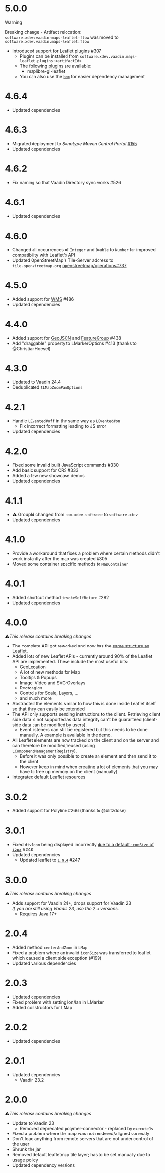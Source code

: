 # 5.0.0

> [!WARNING]
> Breaking change - Artifact relocation: <br/>
> ``software.xdev:vaadin-maps-leaflet-flow`` was moved to ``software.xdev.vaadin.maps-leaflet:flow``

* Introduced support for Leaflet plugins #307
  * Plugins can be installed from ``software.xdev.vaadin.maps-leaflet.plugins:<artifactId>``
  * The following [plugins](./plugins/) are available:
    * maplibre-gl-leaflet
  * You can also use the [``bom``](./bom/) for easier dependency management

# 4.6.4
* Updated dependencies

# 4.6.3
* Migrated deployment to _Sonatype Maven Central Portal_ [#155](https://github.com/xdev-software/standard-maven-template/issues/155)
* Updated dependencies

# 4.6.2
* Fix naming so that Vaadin Directory sync works #526

# 4.6.1
* Updated dependencies

# 4.6.0
* Changed all occurrences of ``Integer`` and ``Double`` to ``Number`` for improved compatibility with Leaflet's API
* Updated OpenStreetMap's Tile-Server address to ``tile.openstreetmap.org`` [openstreetmap/operations#737](https://github.com/openstreetmap/operations/issues/737)

# 4.5.0
* Added support for [WMS](https://leafletjs.com/reference.html#tilelayer-wms) #486
* Updated dependencies

# 4.4.0
* Added support for [GeoJSON](https://leafletjs.com/reference.html#geojson) and [FeatureGroup](https://leafletjs.com/reference.html#featuregroup) #438
* Add "draggable" property to LMarkerOptions #413 (thanks to @ChristianHoesel)

# 4.3.0
* Updated to Vaadin 24.4
* Deduplicated ``tLMapZoomPanOptions``

# 4.2.1
* Handle ``LEvented#off`` in the same way as ``LEvented#on``
  * Fix incorrect formatting leading to JS error
* Updated dependencies

# 4.2.0
* Fixed some invalid built JavaScript commands #330
* Add basic support for CRS #333
* Added a few new showcase demos
* Updated dependencies

# 4.1.1
* ⚠️ GroupId changed from ``com.xdev-software`` to ``software.xdev``
* Updated dependencies

# 4.1.0
* Provide a workaround that fixes a problem where certain methods didn't work instantly after the map was created #305
* Moved some container specific methods to ``MapContainer``

# 4.0.1
* Added shortcut method ``invokeSelfReturn`` #282
* Updated dependencies

# 4.0.0
⚠️<i>This release contains breaking changes</i>

* The complete API got reworked and now has the [same structure as Leaflet](https://leafletjs.com/reference.html).
* Added lots of new Leaflet APIs - currently around 90% of the Leaflet API are implemented. These include the most useful bits:
  * GeoLocation
  * A lot of new methods for Map
  * Tooltips & Popups
  * Image, Video and SVG-Overlays
  * Rectangles
  * Controls for Scale, Layers, ...
  * and much more
* Abstracted the elements similar to how this is done inside Leaflet itself so that they can easily be extended
* The API only supports sending instructions to the client. Retrieving client side data is not supported as data integrity can't be guaranteed (client-side data can be modified by users).
  * Event listeners can still be registered but this needs to be done manually. A example is available in the demo.
* All Leaflet elements are now tracked on the client and on the server and can therefore be modified/reused (using ``LComponentManagementRegistry``).
  * Before it was only possible to create an element and then send it to the client
  * However keep in mind when creating a lot of elements that you may have to free up memory on the client (manually)
* Integrated default Leaflet resources

# 3.0.2
* Added support for Polyline #266 (thanks to @blitzdose)

# 3.0.1
* Fixed ``divIcon`` being displayed incorrectly [due to a default ``iconSize`` of ``12px``](https://github.com/Leaflet/Leaflet/issues/4238) #246
* Updated dependencies
  * Updated leaflet to [``1.9.4``](https://github.com/Leaflet/Leaflet/blob/b6b56f6e707142c177fad2f67827a5007e56736a/CHANGELOG.md#194-2023-05-18) #247

# 3.0.0
⚠️<i>This release contains breaking changes</i>

* Adds support for Vaadin 24+, drops support for Vaadin 23<br/>
  <i>If you are still using Vaadin 23, use the ``2.x`` versions.</i>
  * Requires Java 17+

# 2.0.4
* Added method ``centerAndZoom`` in ``LMap``
* Fixed a problem where an invalid ``iconSize`` was transferred to leaflet which caused a client side exception (#199)
* Updated various dependencies

# 2.0.3
* Updated dependencies
* Fixed problem with setting lon/lan in LMarker
* Added constructors for LMap

# 2.0.2
* Updated dependencies

# 2.0.1
* Updated dependencies
  * Vaadin 23.2

# 2.0.0
⚠️<i>This release contains breaking changes</i>

* Update to Vaadin 23
  * Removed deprecated polymer-connector - replaced by ``executeJs``
* Fixed a problem where the map was not rendered/aligned correctly
* Don't load anything from remote servers that are not under control of the user
* Shrunk the jar
* Removed default leafletmap tile layer; has to be set manually due to usage policy
* Updated dependency versions
